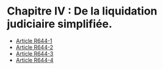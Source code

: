 # Chapitre IV : De la liquidation judiciaire simplifiée.

- [Article R644-1](article-r644-1.md)
- [Article R644-2](article-r644-2.md)
- [Article R644-3](article-r644-3.md)
- [Article R644-4](article-r644-4.md)
